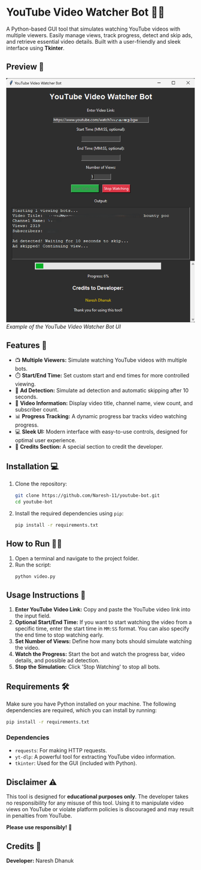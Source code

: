 # YouTube Video Watcher Bot 🎥🤖

A Python-based GUI tool that simulates watching YouTube videos with multiple viewers. Easily manage views, track progress, detect and skip ads, and retrieve essential video details. Built with a user-friendly and sleek interface using **Tkinter**.

## Preview 📸

![Preview](https://github.com/Naresh-11/youtube-bot/blob/main/Screenshot%202024-10-19%20125444.png)
*Example of the YouTube Video Watcher Bot UI*

## Features 🚀

- 📺 **Multiple Viewers:** Simulate watching YouTube videos with multiple bots.
- ⏱️ **Start/End Time:** Set custom start and end times for more controlled viewing.
- 🛑 **Ad Detection:** Simulate ad detection and automatic skipping after 10 seconds.
- 🔎 **Video Information:** Display video title, channel name, view count, and subscriber count.
- 📊 **Progress Tracking:** A dynamic progress bar tracks video watching progress.
- 💻 **Sleek UI:** Modern interface with easy-to-use controls, designed for optimal user experience.
- 🙌 **Credits Section:** A special section to credit the developer.

## Installation 💻

1. Clone the repository:
   ```bash
   git clone https://github.com/Naresh-11/youtube-bot.git
   cd youtube-bot
   ```
2. Install the required dependencies using `pip`:
   ```bash
   pip install -r requirements.txt
   ```

## How to Run 🏃‍♂️

1. Open a terminal and navigate to the project folder.
2. Run the script:
   ```bash
   python video.py
   ```

## Usage Instructions 📖

1. **Enter YouTube Video Link:** Copy and paste the YouTube video link into the input field.
2. **Optional Start/End Time:** If you want to start watching the video from a specific time, enter the start time in `MM:SS` format. You can also specify the end time to stop watching early.
3. **Set Number of Views:** Define how many bots should simulate watching the video.
4. **Watch the Progress:** Start the bot and watch the progress bar, video details, and possible ad detection.
5. **Stop the Simulation:** Click 'Stop Watching' to stop all bots.

## Requirements 🛠️

Make sure you have Python installed on your machine. The following dependencies are required, which you can install by running:

```bash
pip install -r requirements.txt
```

### Dependencies

- `requests`: For making HTTP requests.
- `yt-dlp`: A powerful tool for extracting YouTube video information.
- `tkinter`: Used for the GUI (included with Python).

## Disclaimer ⚠️

This tool is designed for **educational purposes only**. The developer takes no responsibility for any misuse of this tool. Using it to manipulate video views on YouTube or violate platform policies is discouraged and may result in penalties from YouTube.

**Please use responsibly!** 🙏

## Credits 👏

**Developer:** Naresh Dhanuk  
